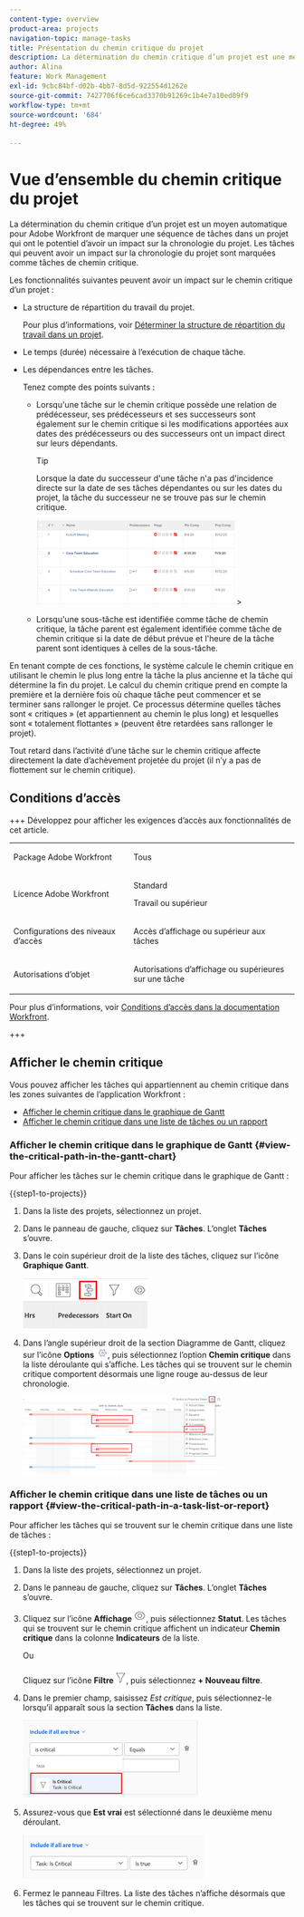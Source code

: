 ```yaml
---
content-type: overview
product-area: projects
navigation-topic: manage-tasks
title: Présentation du chemin critique du projet
description: La détermination du chemin critique d’un projet est une méthode automatique permettant à Adobe Workfront de signaler une séquence de tâches dans un projet qui a le potentiel d’affecter la chronologie du projet. Les tâches pouvant avoir un impact sur la chronologie du projet sont marquées comme étant des tâches de chemin critique.
author: Alina
feature: Work Management
exl-id: 9cbc84bf-d02b-4bb7-8d5d-922554d1262e
source-git-commit: 7427706f6ce6cad3370b91269c1b4e7a10ed09f9
workflow-type: tm+mt
source-wordcount: '684'
ht-degree: 49%

---
```


# Vue d’ensemble du chemin critique du projet

<!-- Audited: 5/2025 -->

La détermination du chemin critique d’un projet est un moyen automatique pour Adobe Workfront de marquer une séquence de tâches dans un projet qui ont le potentiel d’avoir un impact sur la chronologie du projet. Les tâches qui peuvent avoir un impact sur la chronologie du projet sont marquées comme tâches de chemin critique.

Les fonctionnalités suivantes peuvent avoir un impact sur le chemin critique d’un projet :

* La structure de répartition du travail du projet.

  Pour plus d’informations, voir [Déterminer la structure de répartition du travail dans un projet](../../../manage-work/projects/planning-a-project/determine-project-work-breakdown-structure.md).

* Le temps (durée) nécessaire à l’exécution de chaque tâche.
* Les dépendances entre les tâches.

  Tenez compte des points suivants :

   * Lorsqu&#39;une tâche sur le chemin critique possède une relation de prédécesseur, ses prédécesseurs et ses successeurs sont également sur le chemin critique si les modifications apportées aux dates des prédécesseurs ou des successeurs ont un impact direct sur leurs dépendants.

     >[!TIP]
     >
     >Lorsque la date du successeur d&#39;une tâche n&#39;a pas d&#39;incidence directe sur la date de ses tâches dépendantes ou sur les dates du projet, la tâche du successeur ne se trouve pas sur le chemin critique.
     >
     >
     >![](assets/successor-not-on-critical-path-350x150.png)     >
     >

   * Lorsqu&#39;une sous-tâche est identifiée comme tâche de chemin critique, la tâche parent est également identifiée comme tâche de chemin critique si la date de début prévue et l&#39;heure de la tâche parent sont identiques à celles de la sous-tâche.

En tenant compte de ces fonctions, le système calcule le chemin critique en utilisant le chemin le plus long entre la tâche la plus ancienne et la tâche qui détermine la fin du projet. Le calcul du chemin critique prend en compte la première et la dernière fois où chaque tâche peut commencer et se terminer sans rallonger le projet. Ce processus détermine quelles tâches sont « critiques » (et appartiennent au chemin le plus long) et lesquelles sont « totalement flottantes » (peuvent être retardées sans rallonger le projet).

Tout retard dans l’activité d’une tâche sur le chemin critique affecte directement la date d’achèvement projetée du projet (il n’y a pas de flottement sur le chemin critique).

## Conditions d’accès

+++ Développez pour afficher les exigences d’accès aux fonctionnalités de cet article.

<table style="table-layout:auto"> 
 <col> 
 <col> 
 <tbody> 
  <tr> 
   <td role="rowheader">Package Adobe Workfront</td> 
   <td> <p>Tous</p> </td> 
  </tr> 
  <tr> 
   <td role="rowheader">Licence Adobe Workfront</td> 
   <td> 
   <p>Standard<p>
   <p>Travail ou supérieur</p>
    </td> 
  </tr> 
  <tr> 
   <td role="rowheader">Configurations des niveaux d’accès</td> 
   <td> <p>Accès d’affichage ou supérieur aux tâches</p></td> 
  </tr> 
  <tr> 
   <td role="rowheader">Autorisations d’objet</td> 
   <td> <p>Autorisations d’affichage ou supérieures sur une tâche </p></td> 
  </tr> 
 </tbody> 
</table>

Pour plus d’informations, voir [Conditions d’accès dans la documentation Workfront](/help/quicksilver/administration-and-setup/add-users/access-levels-and-object-permissions/access-level-requirements-in-documentation.md).

+++

<!--Old:

<table style="table-layout:auto"> 
 <col> 
 <col> 
 <tbody> 
  <tr> 
   <td role="rowheader">Adobe Workfront plan</td> 
   <td> <p>Any</p> </td> 
  </tr> 
  <tr> 
   <td role="rowheader">Adobe Workfront license</td> 
   <td> 
   <p>New: Standard<p>
   <p>Or</p>
   <p>Current: Work or higher</p>
    </td> 
  </tr> 
  <tr> 
   <td role="rowheader">Access level configurations</td> 
   <td> <p>View or higher access to Tasks</p> <p>Note: If you still don't have access, ask your Workfront administrator if they set additional restrictions in your access level. For information on how a Workfront administrator can modify your access level, see <a href="../../../administration-and-setup/add-users/configure-and-grant-access/create-modify-access-levels.md" class="MCXref xref">Create or modify custom access levels</a>.</p> </td> 
  </tr> 
  <tr> 
   <td role="rowheader">Object permissions</td> 
   <td> <p>View or higher permissions on a task </p> <p>For information on requesting additional access, see <a href="../../../workfront-basics/grant-and-request-access-to-objects/request-access.md" class="MCXref xref">Request access to objects </a>.</p> </td> 
  </tr> 
 </tbody> 
</table>-->

## Afficher le chemin critique

Vous pouvez afficher les tâches qui appartiennent au chemin critique dans les zones suivantes de l’application Workfront :

* [Afficher le chemin critique dans le graphique de Gantt](#view-the-critical-path-in-the-gantt-chart)
* [Afficher le chemin critique dans une liste de tâches ou un rapport](#view-the-critical-path-in-a-task-list-or-report)

### Afficher le chemin critique dans le graphique de Gantt {#view-the-critical-path-in-the-gantt-chart}

Pour afficher les tâches sur le chemin critique dans le graphique de Gantt :

{{step1-to-projects}}

1. Dans la liste des projets, sélectionnez un projet.

1. Dans le panneau de gauche, cliquez sur **Tâches**. L’onglet **Tâches** s’ouvre.

1. Dans le coin supérieur droit de la liste des tâches, cliquez sur l’icône **Graphique Gantt**.

   ![gantt_chart_icon__1_.png](assets/gantt-icon.png)

1. Dans l’angle supérieur droit de la section Diagramme de Gantt, cliquez sur l’icône **Options** ![Icône Options](assets/options-icon.png), puis sélectionnez l’option **Chemin critique** dans la liste déroulante qui s’affiche. Les tâches qui se trouvent sur le chemin critique comportent désormais une ligne rouge au-dessus de leur chronologie.

   ![crtitical_path_on_gantt__1_.png](assets/crtitical-path-on-gantt--1--350x137.png)

### Afficher le chemin critique dans une liste de tâches ou un rapport {#view-the-critical-path-in-a-task-list-or-report}

Pour afficher les tâches qui se trouvent sur le chemin critique dans une liste de tâches :

{{step1-to-projects}}

1. Dans la liste des projets, sélectionnez un projet.

1. Dans le panneau de gauche, cliquez sur **Tâches**. L’onglet **Tâches** s’ouvre.

1. Cliquez sur l’icône **Affichage** ![Icône d’affichage](assets/view-icon.png), puis sélectionnez **Statut**. Les tâches qui se trouvent sur le chemin critique affichent un indicateur **Chemin critique** dans la colonne **Indicateurs** de la liste.

   Ou

   Cliquez sur l’icône **Filtre** ![Icône Filtres](assets/filters-icon.png), puis sélectionnez **+ Nouveau filtre**.
1. Dans le premier champ, saisissez *Est critique*, puis sélectionnez-le lorsqu’il apparaît sous la section **Tâches** dans la liste.

   ![La tâche est un filtre critique](assets/task-is-critical.png)

1. Assurez-vous que **Est vrai** est sélectionné dans le deuxième menu déroulant.

   ![Est le menu déroulant réel](assets/critical-path-filter.png)

1. Fermez le panneau Filtres. La liste des tâches n’affiche désormais que les tâches qui se trouvent sur le chemin critique.

